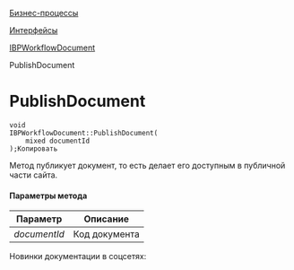 [Бизнес-процессы](/api_help/bizproc/index.php)

[Интерфейсы](/api_help/bizproc/interface/index.php)

[IBPWorkflowDocument](/api_help/bizproc/interface/IBPWorkflowDocument/index.php)

PublishDocument

PublishDocument
===============

```
void
IBPWorkflowDocument::PublishDocument(
	mixed documentId
);Копировать
```

Метод публикует документ, то есть делает его доступным в публичной части сайта.

#### Параметры метода

| Параметр | Описание |
| --- | --- |
| *documentId* | Код документа |

Новинки документации в соцсетях: